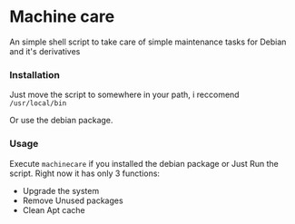 # Machine care
An simple shell script to take care of simple maintenance tasks for Debian and it's derivatives

### Installation

Just move the script to somewhere in your path, i reccomend ```/usr/local/bin```

Or use the debian package.

### Usage

Execute ```machinecare``` if you installed the debian package or Just Run the script. Right now it has only 3 functions:

- Upgrade the system
- Remove Unused packages
- Clean Apt cache
